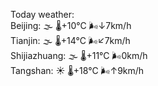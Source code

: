 Today weather:  
Beijing: 🌫  🌡️+10°C 🌬️↓7km/h  
Tianjin: 🌫  🌡️+14°C 🌬️↙7km/h  
Shijiazhuang: 🌫  🌡️+11°C 🌬️0km/h  
Tangshan: ☀️ 🌡️+18°C 🌬️↑9km/h  
